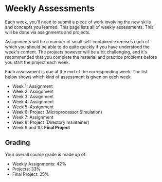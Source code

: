# Weekly Assessments

Each week, you'll need to submit a piece of work involving the new skills and concepts 
you learned. This page lists all of weekly assessments. This will be done via assignments
and projects.

Assignments will be a number of small self-contained exercises each of which you should 
be able to do quite quickly if you have understood the week's content. The projects 
however will be a bit challenging, and it's recommended that you complete the
material and practice problems before you start the project each week.

Each assessment is due at the end of the corresponding week. The list below shows which
kind of assessment is given on each week.

[//]: # (There will also be a midterm project and a final project, described on the next)
[//]: # (pages.>> Removing these desctiptions)

- Week 1: Assignment
- Week 2: Assignment
- Week 3: Assignment
- Week 4: Assignment
- Week 5: Assignment
- Week 6: Project (Microprocessor Simulation)
- Week 7: Assignment
- Week 8: Project (Directory maintainer)
- Week 9 and 10: **Final Project**

## Grading

Your overall course grade is made up of:

- Weekly Assignments: 42%
- Projects: 33%
- Final Project: 25%
